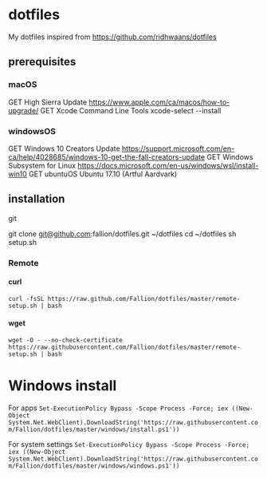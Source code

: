 # dotfiles
My dotfiles inspired from https://github.com/ridhwaans/dotfiles

## prerequisites

### macOS

GET High Sierra Update https://www.apple.com/ca/macos/how-to-upgrade/
GET Xcode Command Line Tools xcode-select --install

### windowsOS

GET Windows 10 Creators Update https://support.microsoft.com/en-ca/help/4028685/windows-10-get-the-fall-creators-update
GET Windows Subsystem for Linux https://docs.microsoft.com/en-us/windows/wsl/install-win10
GET ubuntuOS Ubuntu 17.10 (Artful Aardvark)

## installation

git

git clone git@github.com:fallion/dotfiles.git ~/dotfiles
cd ~/dotfiles
sh setup.sh


### Remote

#### curl

`curl -fsSL https://raw.github.com/Fallion/dotfiles/master/remote-setup.sh | bash`


#### wget

`wget -O - --no-check-certificate https://raw.githubusercontent.com/Fallion/dotfiles/master/remote-setup.sh | bash`

# Windows install

For apps
`Set-ExecutionPolicy Bypass -Scope Process -Force; iex ((New-Object System.Net.WebClient).DownloadString('https://raw.githubusercontent.com/Fallion/dotfiles/master/windows/install.ps1'))`

For system settings
`Set-ExecutionPolicy Bypass -Scope Process -Force; iex ((New-Object System.Net.WebClient).DownloadString('https://raw.githubusercontent.com/Fallion/dotfiles/master/windows/windows.ps1'))`